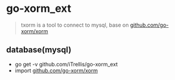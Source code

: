 # go-xorm_ext

> txorm is a tool to connect to mysql, base on [github.com/go-xorm/xorm](https://github.com/go-xorm/xorm)


## database(mysql)

* go get -v github.com/iTrellis/go-xorm_ext
* import [github.com/go-xorm/xorm](https://github.com/go-xorm/xorm)